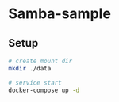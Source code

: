 # Samba-sample

## Setup

```bash
# create mount dir
mkdir ./data

# service start
docker-compose up -d
```